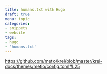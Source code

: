 ```yaml
---
title: humans.txt with Hugo
draft: true
menu: topic
categories:
- snippets
- website
tags:
- hugo
- 'humans.txt'
---
```


https://github.com/metio/krei/blob/master/krei-docs/themes/metio/config.toml#L25
